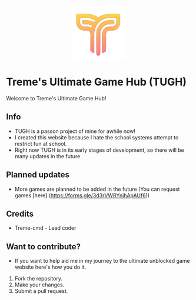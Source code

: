 <p align="center">
  <img src="./public/Assets/logo.png" width="150" height="150"/>
</p>

# Treme's Ultimate Game Hub (TUGH)

Welcome to Treme's Ultimate Game Hub!

## Info

- TUGH is a passon project of mine for awhile now! 
- I created this website because I hate the school systems attempt to restrict fun at school.
- Right now TUGH is in its early stages of development, so there will be many updates in the future


## Planned updates

- More games are planned to be added in the future (You can request games [here] (https://forms.gle/3d3rVWRYnjhApAUf6))

## Credits

- Treme-cmd - Lead coder

## Want to contribute?

- If you want to help aid me in my journey to the ultimate unblocked game website here's how you do it.
1. Fork the repository.
2. Make your changes.
3. Submit a pull request.

